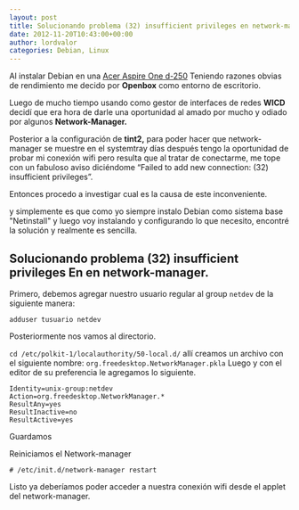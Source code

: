 ```yaml
---
layout: post
title: Solucionando problema (32) insufficient privileges en network-manager
date: 2012-11-20T10:43:00+00:00
author: lordvalor
categories: Debian, Linux
---
```

Al instalar Debian en una [Acer Aspire One d-250](https://en.wikipedia.org/wiki/Acer_Aspire_One) Teniendo razones obvias de rendimiento me decido por **Openbox** como entorno de escritorio.
<!--more-->
Luego de mucho tiempo usando como gestor de interfaces de redes **WICD** decidí que era hora de darle una oportunidad al amado por mucho y odiado por algunos **Network-Manager.**

Posterior a la configuración de **tint2,** para poder hacer que network-manager se muestre en el systemtray días después tengo la oportunidad de probar mi conexión wifi pero resulta que al tratar de conectarme, me tope con un fabuloso aviso diciéndome “Failed to add new connection: (32) insufficient privileges”.

Entonces procedo a investigar cual es la causa de este inconveniente.

y simplemente es que como yo siempre instalo Debian como sistema base "Netinstall" y luego voy instalando y configurando lo que necesito, encontré la solución y realmente es sencilla.

## Solucionando problema (32) insufficient privileges En en network-manager.

Primero, debemos agregar nuestro usuario regular al group `netdev` de la siguiente manera:

`adduser tusuario netdev`

Posteriormente nos vamos al directorio.

`cd /etc/polkit-1/localauthority/50-local.d/`
allí creamos un archivo con el siguiente nombre:
`org.freedesktop.NetworkManager.pkla`
Luego y con el editor de su preferencia le agregamos lo siguiente.
```
Identity=unix-group:netdev
Action=org.freedesktop.NetworkManager.*
ResultAny=yes
ResultInactive=no
ResultActive=yes
```
Guardamos

Reiniciamos el Network-manager
```
# /etc/init.d/network-manager restart
```
Listo ya deberíamos poder acceder a nuestra conexión wifi desde el applet del network-manager.